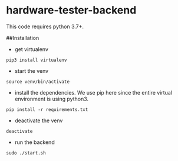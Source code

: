 # hardware-tester-backend

This code requires python 3.7+.

##Installation

- get virtualenv
```
pip3 install virtualenv
```

- start the venv
```
source venv/bin/activate
```

- install the dependencies. We use pip here since the entire virtual environment is using python3.
```
pip install -r requirements.txt
```

- deactivate the venv
```
deactivate
```

- run the backend
```
sudo ./start.sh
```